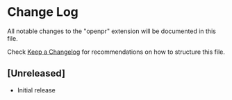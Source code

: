 # Change Log

All notable changes to the "openpr" extension will be documented in this file.

Check [Keep a Changelog](http://keepachangelog.com/) for recommendations on how to structure this file.

## [Unreleased]

- Initial release